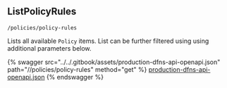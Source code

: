
## ListPolicyRules
`/policies/policy-rules`

Lists all available `Policy` items. List can be further filtered using using additional parameters below.

{% swagger src="../../.gitbook/assets/production-dfns-api-openapi.json" path="//policies/policy-rules" method="get" %}
[production-dfns-api-openapi.json](../../.gitbook/assets/production-dfns-api-openapi.json)
{% endswagger %}
